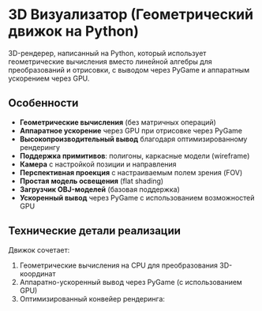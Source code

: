 # 3D Визуализатор (Геометрический движок на Python)

3D-рендерер, написанный на Python, который использует геометрические вычисления вместо линейной алгебры для преобразований и отрисовки, с выводом через PyGame и аппаратным ускорением через GPU.

## Особенности

- **Геометрические вычисления** (без матричных операций)
- **Аппаратное ускорение** через GPU при отрисовке через PyGame
- **Высокопроизводительный вывод** благодаря оптимизированному рендерингу
- **Поддержка примитивов**: полигоны, каркасные модели (wireframe)
- **Камера** с настройкой позиции и направления
- **Перспективная проекция** с настраиваемым полем зрения (FOV)
- **Простая модель освещения** (flat shading)
- **Загрузчик OBJ-моделей** (базовая поддержка)
- **Ускоренный вывод** через PyGame с использованием возможностей GPU

## Технические детали реализации

Движок сочетает:
1. Геометрические вычисления на CPU для преобразования 3D-координат
2. Аппаратно-ускоренный вывод через PyGame (с использованием GPU)
3. Оптимизированный конвейер рендеринга:
